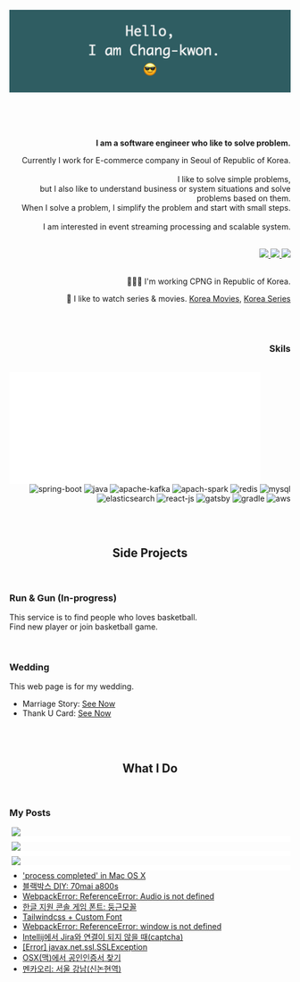 ![banner](./banner.png)

<div align=right>
  <br/>
  <br/>  
  <br/>
  
  **I am a software engineer who like to solve problem.**<br/>
  
  Currently I work for E-commerce company in Seoul of Republic of Korea.<br/>
  <br/>
  I like to solve simple problems,<br/>
  but I also like to understand business or system situations and solve problems based on them.<br/>
  When I solve a problem, I simplify the problem and start with small steps.<br/>
  <br/>
  I am interested in event streaming processing and scalable system.<br/>
  <br/>
  
  <a href="https://about.spearkkk.dev/en/" target="_blank">
    <img src="https://img.shields.io/badge/website-305D61.svg?&style=for-the-badge&logo=About.me&logoColor=ffffff&labelColor=305D61&logoWidth=20"/>
  </a>
  <a href="https://www.linkedin.com/in/changkwon-jeong-754376135/" target="_blank">
    <img src="https://img.shields.io/badge/LinkedIn-305D61.svg?&style=for-the-badge&logo=linkedin&logoColor=ffffff&labelColor=305D61&logoWidth=20"/>
  </a>
  <a href="https://github.com/spearkkk/about-me/blob/7e1b9159af9aa7ac75d6e3e095b3c0f52929a6e3/static/resume.pdf" target="_blank">
    <img src="https://img.shields.io/badge/resume-305D61.svg?&style=for-the-badge&logo=ReadtheDocs&logoColor=ffffff&labelColor=305D61&logoWidth=20"/>
  </a>
  
  <br/>
  <br/>
  
  👨🏼‍💻 I'm working CPNG in Republic of Korea.
  <br/>
  
  🍿 I like to watch series & movies. [Korea Movies](http://www.imdb.com/list/ls561052842/), [Korea Series](http://www.imdb.com/list/ls561052813/)
  
  <br/>
</div>

<div align=right>
  <br/>
  <h3>Skils</h3>
  <br/>
  <img align=left width=450 height=200 src="./nothing.png"/>
  
![spring-boot](https://img.shields.io/badge/Spring_Boot-F2F4F9?style=for-the-badge&logo=spring-boot)
![java](https://img.shields.io/badge/Java-ED8B00?style=for-the-badge&logo=java&logoColor=white)
![apache-kafka](https://img.shields.io/badge/Apache_Kafka-231F20?style=for-the-badge&logo=apache-kafka&logoColor=white)
![apach-spark](https://img.shields.io/badge/Apache_Spark-FFFFFF?style=for-the-badge&logo=apachespark&logoColor=#E35A16)
![redis](https://img.shields.io/badge/redis-CC0000.svg?&style=for-the-badge&logo=redis&logoColor=white)
![mysql](https://img.shields.io/badge/MySQL-005C84?style=for-the-badge&logo=mysql&logoColor=white)
![elasticsearch](https://img.shields.io/badge/Elastic_Search-005571?style=for-the-badge&logo=elasticsearch&logoColor=white)
![react-js](https://img.shields.io/badge/React-20232A?style=for-the-badge&logo=react&logoColor=61DAFB)
![gatsby](https://img.shields.io/badge/Gatsby-663399?style=for-the-badge&logo=gatsby&logoColor=white)
![gradle](https://img.shields.io/badge/gradle-02303A?style=for-the-badge&logo=gradle&logoColor=white)
![aws](https://img.shields.io/badge/Amazon_AWS-FF9900?style=for-the-badge&logo=amazonaws&logoColor=white)
  <br/>
</div>

<div align=center>
  <br/>
  <br/>
  
  ## Side Projects
  
  <br/>
</div>
  
<div>

  <div>
  
  ### Run & Gun (In-progress)
  This service is to find people who loves basketball.  
  Find new player or join basketball game.  
  
  </div>

  <br/>

  <div>

  ### Wedding
  This web page is for my wedding.

  - Marriage Story: [See Now](https://wedding.spearkkk.dev/)
  - Thank U Card: [See Now](https://after-wedding.spearkkk.dev/)
  
  </div>
  
</div>  

<div align=center>
  <br/>
  <br/>
  
  ## What I Do
  
  <br/>
</div>
  
<div align=left>
  
  <div>
    
  ### My Posts
    
  </div>
  
  <img align=right width=500 src="https://spotify-readme-spearkkk.vercel.app/api?scan=true&rainbow=true&theme=dark"/>
  <img align=right width=500 height=10 src="./nothing.png"/>
  <img align=right width=500 src="https://leetcard.jacoblin.cool/spearkkk?theme=nord&font=Nanum%20Gothic%20Coding&ext=activity"/>
  <img align=right width=500 height=10 src="./nothing.png"/>
  <img align="right" width="500" src="https://github-readme-stats.vercel.app/api?username=spearkkk&count_private=true&show_icons=true&theme=gruvbox&custom_title=Github%20Activity&hide_rank=true&line_height=25&show_owner=false"/>
  <img align=right width=500 height=10 src="./nothing.png"/>
  
  <!-- BLOGPOSTS:START -->
- ['process completed' in Mac OS X](https://spearkkk.dev/entry/process-completed-in-Mac-OS-X)
- [블랙박스 DIY: 70mai a800s](https://spearkkk.dev/entry/%EB%B8%94%EB%9E%99%EB%B0%95%EC%8A%A4-DIY-70mai-a800s)
- [WebpackError: ReferenceError: Audio is not defined](https://spearkkk.dev/entry/WebpackError-ReferenceError-Audio-is-not-defined)
- [한글 지원 콘솔 게임 폰트: 둥근모꼴](https://spearkkk.dev/entry/%ED%95%9C%EA%B8%80-%EC%A7%80%EC%9B%90-%EC%BD%98%EC%86%94-%EA%B2%8C%EC%9E%84-%ED%8F%B0%ED%8A%B8-%EB%91%A5%EA%B7%BC%EB%AA%A8%EA%BC%B4)
- [Tailwindcss + Custom Font](https://spearkkk.dev/entry/Tailwindcss-Custom-Font)
- [WebpackError: ReferenceError: window is not defined](https://spearkkk.dev/entry/WebpackError-ReferenceError-window-is-not-defined)
- [Intellij에서 Jira와 연결이 되지 않을 때(captcha)](https://spearkkk.dev/entry/Intellij%EC%97%90%EC%84%9C-Jira%EC%99%80-%EC%97%B0%EA%B2%B0%EC%9D%B4-%EB%90%98%EC%A7%80-%EC%95%8A%EC%9D%84-%EB%95%8Ccaptcha)
- [[Error] javax.net.ssl.SSLException](https://spearkkk.dev/entry/Error-javaxnetsslSSLException)
- [OSX(맥)에서 공인인증서 찾기](https://spearkkk.dev/entry/OSX%EB%A7%A5%EC%97%90%EC%84%9C-%EA%B3%B5%EC%9D%B8%EC%9D%B8%EC%A6%9D%EC%84%9C-%EC%B0%BE%EA%B8%B0)
- [멘카오리: 서울 강남(신논현역)](https://spearkkk.dev/entry/%EB%A9%98%EC%B9%B4%EC%98%A4%EB%A6%AC-%EC%84%9C%EC%9A%B8-%EA%B0%95%EB%82%A8%EC%8B%A0%EB%85%BC%ED%98%84%EC%97%AD)
<!-- BLOGPOSTS:END -->
</div>  